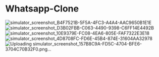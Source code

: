 # Whatsapp-Clone
![simulator_screenshot_B4F7521B-5F5A-4FC3-A4A4-AAC9650B1E1E](https://user-images.githubusercontent.com/64710348/106311733-6cc6b180-6287-11eb-9a6d-2586b2612cdb.png)
![simulator_screenshot_D3B02FBB-C063-4490-9398-C6FF14E4492B](https://user-images.githubusercontent.com/64710348/106311767-76e8b000-6287-11eb-8a93-8c52d435bb53.png)
![simulator_screenshot_10E9379E-FC08-4EA6-805E-FAF7322E3E18](https://user-images.githubusercontent.com/64710348/106311786-7cde9100-6287-11eb-88cb-46ac4286be5a.png)
![simulator_screenshot_4D8708FC-FD6E-45B4-874E-31604AA32978](https://user-images.githubusercontent.com/64710348/106311794-823bdb80-6287-11eb-8856-03ae9f0be273.png)
![Uploading simulator_screenshot_157B8C9A-FD5C-4704-BFE6-3704C70B32F0.png…]()
